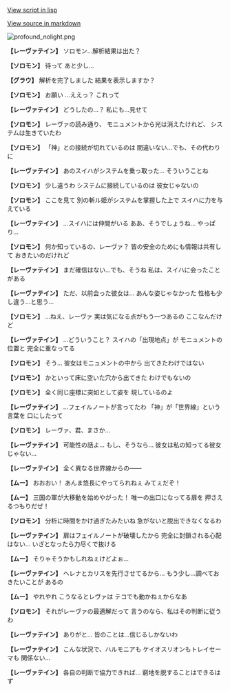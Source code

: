 [View script in lisp](../scripts/101201040.txt)

[View source in markdown](101201040.md)

![profound_nolight.png](../images/backgrounds/profound_nolight.png)

**【レーヴァテイン】**
ソロモン…解析結果は出た？

**【ソロモン】**
待って
あと少し…

**【グラウ】**
解析を完了しました
結果を表示しますか？

**【ソロモン】**
お願い
…ええっ？
これって

**【レーヴァテイン】**
どうしたの…？
私にも…見せて

**【ソロモン】**
レーヴァの読み通り、
モニュメントから光は消えたけれど、
システムは生きていたわ

**【ソロモン】**
「神」との接続が切れているのは
間違いない…でも、その代わりに

**【レーヴァテイン】**
あのスイハがシステムを乗っ取った…
そういうことね

**【ソロモン】**
少し違うわ
システムに接続しているのは
彼女じゃないの

**【ソロモン】**
ここを見て
別の斬ル姫がシステムを掌握した上で
スイハに力を与えている

**【レーヴァテイン】**
…スイハには仲間がいる
ああ、そうでしょうね…
やっぱり…

**【ソロモン】**
何か知っているの、レーヴァ？
皆の安全のためにも情報は共有して
おきたいのだけれど

**【レーヴァテイン】**
まだ確信はない…でも、そうね
私は、スイハに会ったことがある

**【レーヴァテイン】**
ただ、以前会った彼女は…
あんな姿じゃなかった
性格も少し違う…と思う…

**【ソロモン】**
…ねえ、レーヴァ
実は気になる点がもう一つあるの
ここなんだけど

**【レーヴァテイン】**
…どういうこと？
スイハの「出現地点」が
モニュメントの位置と
完全に重なってる

**【ソロモン】**
そう…
彼女はモニュメントの中から
出てきたわけではない

**【ソロモン】**
かといって床に空いた穴から出てきた
わけでもないの

**【ソロモン】**
全く同じ座標に突如として姿を
現しているのよ

**【レーヴァテイン】**
…フェイルノートが言ってたわ
「神」が「世界線」という言葉を
口にしたって

**【ソロモン】**
レーヴァ、君、まさか…

**【レーヴァテイン】**
可能性の話よ…
もし、そうなら…
彼女は私の知ってる彼女じゃない…

**【レーヴァテイン】**
全く異なる世界線からの――

**【ムー】**
おおおい！
あんま悠長にやってられねぇ
みてぇだぞ！

**【ムー】**
三国の軍が大移動を始めやがった！
唯一の出口になってる扉を
押さえるつもりだぜ！

**【ソロモン】**
分析に時間をかけ過ぎたみたいね
急がないと脱出できなくなるわ

**【レーヴァテイン】**
扉はフェイルノートが破壊したから
完全に封鎖される心配はない…
いざとなったら力尽くで抜ける

**【ムー】**
そりゃそうかもしれねぇけどよぉ…

**【レーヴァテイン】**
ヘレナとカリスを先行させてるから…
もう少し…調べておきたいことが
あるの

**【ムー】**
やれやれ
こうなるとレヴァは
テコでも動かねぇからなあ

**【ソロモン】**
それがレーヴァの最適解だって
言うのなら、私はその判断に従うわ

**【レーヴァテイン】**
ありがと…
皆のことは…信じるしかないわ

**【レーヴァテイン】**
こんな状況で、ハルモニアも
ケイオスリオンもトレイセーマも
関係ない…

**【レーヴァテイン】**
各自の判断で協力できれば…
窮地を脱することはできるはず